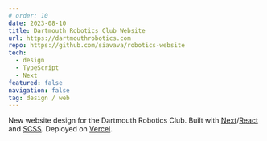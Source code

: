 ```yaml
---
# order: 10
date: 2023-08-10
title: Dartmouth Robotics Club Website
url: https://dartmouthrobotics.com
repo: https://github.com/siavava/robotics-website
tech:
  - design
  - TypeScript
  - Next
featured: false
navigation: false
tag: design / web
---
```


New website design for the Dartmouth Robotics Club.
Built with [Next][next]/[React][react] and [SCSS][scss].
Deployed on [Vercel][vercel].

[next]: https://nextjs.org
[react]: https://reactjs.org
[scss]: https://sass-lang.com
[vercel]: https://vercel.com
